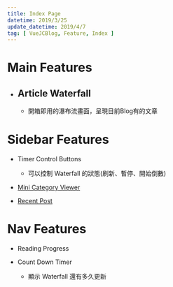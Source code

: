 ```yaml
---
title: Index Page
datetime: 2019/3/25
update_datetime: 2019/4/7
tag: [ VueJCBlog, Feature, Index ]
---
```


# Main Features

  * ## Article Waterfall

    * 開箱即用的瀑布流畫面，呈現目前Blog有的文章

# Sidebar Features

  * Timer Control Buttons

    * 可以控制 Waterfall 的狀態(刷新、暫停、開始倒數)

  * [Mini Category Viewer](/VueJCBlog/Feature/sidebar-feature.html#Mini%20Category%20Viewer)
  
  * [Recent Post](/VueJCBlog/Feature/sidebar-feature.html#Recent%20Post)
  
# Nav Features

  * Reading Progress

  * Count Down Timer

    * 顯示 Waterfall 還有多久更新
